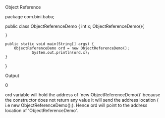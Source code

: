 Object Reference



package com.bini.babu;

public class ObjectReferenceDemo {
        int x;
	ObjectReferenceDemo(){
		
	}
	
	public static void main(String[] args) {
		ObjectReferenceDemo ord = new ObjectReferenceDemo();
                System.out.println(ord.x);
	}

}



Output

0


ord variable will hold the address of 'new ObjectReferenceDemo()' because the constructor does not return any value it will send the address location  ( i.e  new ObjectReferenceDemo();). Hence ord will point to the address location of 'ObjectReferenceDemo'.
 
